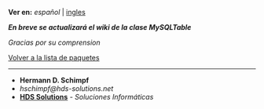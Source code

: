 **Ver en:** _español_ | [ingles](http://code.google.com/p/javaclassesrepository/wiki/MySQLTable?tm=6&wl=en)

**_En breve se actualizará el wiki de la clase MySQLTable_**

_Gracias por su comprension_

[Volver a la lista de paquetes](http://code.google.com/p/javaclassesrepository/wiki/packages?tm=6&wl=es)

---

  * **Hermann D. Schimpf**
  * _hschimpf@hds-solutions.net_
  * **[HDS Solutions](http://hds-solutions.net)** - _Soluciones Informáticas_